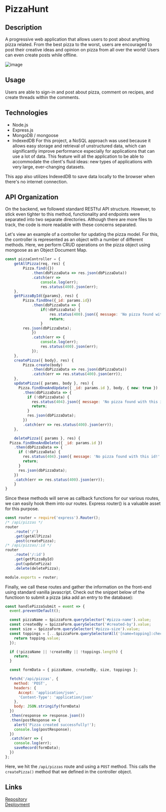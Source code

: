 # PizzaHunt

## Description
A progressive web application that allows users to post about anything pizza related. From the best pizza to the worst, users are encouraged to post their creative ideas and opinion on pizza from all over the world! Users can even create posts while offline. 

![image](https://user-images.githubusercontent.com/86696492/182634362-4dc60308-e697-443b-b07b-283f0ca5fef1.png)


## Usage
Users are able to sign-in and post about pizza, comment on recipes, and create threads within the comments. 

## Technologies
* Node.js
* Express.js
* MongoDB / mongoose
* IndexedDB
For this project, a NoSQL approach was used because it allows easy storage and retrieval of unstructured data, which can significantly improve performance especially for applications that can use a lot of data. This feature will all the application to be able to accommodate the client's fluid ideas: new types of applications with very large, ever-changing datasets.

This app also utilizes IndexedDB to save data locally to the browser when there's no internet connection. 

## API Organization
On the backend, we followed standard RESTful API structure. However, to stick even tighter to this method, functionality and endpoints were separated into two separate directories. Although there are more files to track, the code is more readable with these concerns separated.

Let's view an example of a controller for updating the pizza model. For this, the controller is represented as an object with a number of different methods. Here, we perform CRUD operations on the pizza object using mongoose as an Object Document Map.

```javascript
const pizzaController = {
	getAllPizza(req, res) {
		Pizza.find({})
			.then(dbPizzaData => res.json(dbPizzaData))
			.catch(err =>
				console.log(err);
				res.status(400).json(err);
	},
	getPizzaById({params}, res) {
		Pizza.findOne({_id: params.id})
			.then(dbPizzaData => {
				if(!dbPizzaData) {
					res.status(400).json({ message: 'No pizza found with this id!'});
					return;
				}
        res.json(dbPizzaData);
			})
			.catch(err => {
				console.log(err);
				res.status(400).json(err);
			});
	},
	createPizza({ body}, res) {
		Pizza.create(body)
			.then(dbPizzaData => res.json(dbPizzaData))
			.catch(err => res.status(400).json(err));
	},
	updatePizza({ params, body }, res) {
	  Pizza.findOneAndUpdate({ _id: params.id }, body, { new: true })
	    .then(dbPizzaData => {
	      if (!dbPizzaData) {
	        res.status(404).json({ message: 'No pizza found with this id!' });
	        return;
	      }
	      res.json(dbPizzaData);
	    })
	    .catch(err => res.status(400).json(err));
	},

	deletePizza({ params }, res) {
  Pizza.findOneAndDelete({ _id: params.id })
    .then(dbPizzaData => {
      if (!dbPizzaData) {
        res.status(404).json({ message: 'No pizza found with this id!' });
        return;
      }
      res.json(dbPizzaData);
    })
    .catch(err => res.status(400).json(err));
	}
}
```
Since these methods will serve as callback functions for our various routes, we can easily hook them into our routes. Express router() is a valuable asset for this purpose. 

```javascript
const router = require('express').Router();
/* /api/pizzas */
router
	.route('/')
	.get(getAllPizza)
	.post(createPizza);
/* /api/pizzas/:id */
router
	.route('/:id')
	.get(getPizzaById)
	.put(updatePizza)
	.delete(deletePizza);

module.exports = router;
```
Finally, we call these routes and gather the information on the front-end using standard vanilla javascript. Check out the snippet below of the functioon to submit a pizza (aka add an entry to the database):
```javascript
const handlePizzaSubmit = event => {
  event.preventDefault();

  const pizzaName = $pizzaForm.querySelector('#pizza-name').value;
  const createdBy = $pizzaForm.querySelector('#created-by').value;
  const size = $pizzaForm.querySelector('#pizza-size').value;
  const toppings = [...$pizzaForm.querySelectorAll('[name=topping]:checked')].map(topping => {
    return topping.value;
  });

  if (!pizzaName || !createdBy || !toppings.length) {
    return;
  }

  const formData = { pizzaName, createdBy, size, toppings };

  fetch('/api/pizzas', {
    method: 'POST',
    headers: {
      Accept: 'application/json',
      'Content-Type': 'application/json'
    },
    body: JSON.stringify(formData)
  })
  .then(response => response.json())
  .then(postResponse => {
    alert('Pizza created successfully!');
    console.log(postResponse);
  })
  .catch(err => {
    console.log(err);
    saveRecord(formData);
  })
};
```
Here, we hit the `/api/pizzas` route and using a `POST` method. This calls the `createPizza()` method that we defined in the controller object.
## Links
[Repository](https://github.com/nicolalenee/PizzaHunt)  
[Deployment](https://vast-garden-75186.herokuapp.com)
